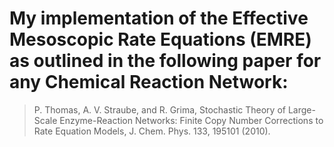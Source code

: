 # My implementation of the Effective Mesoscopic Rate Equations (EMRE) as outlined in the following paper for any Chemical Reaction Network:


> P. Thomas, A. V. Straube, and R. Grima, Stochastic Theory of Large-Scale Enzyme-Reaction Networks: Finite Copy Number Corrections to Rate Equation Models, J. Chem. Phys. 133, 195101 (2010).
